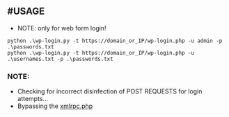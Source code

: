 #USAGE 
-------------------------------------------------------------
- NOTE: only for web form login!

```
python .\wp-login.py -t https://domain_or_IP/wp-login.php -u admin -p .\passwords.txt
python .\wp-login.py -t https://domain_or_IP/wp-login.php -u .\usernames.txt -p .\passwords.txt
```

### NOTE:
- Checking for incorrect disinfection of POST REQUESTS for login attempts...
- Bypassing the [xmlrpc.php](https://www.hostinger.com/tutorials/xmlrpc-wordpress)
